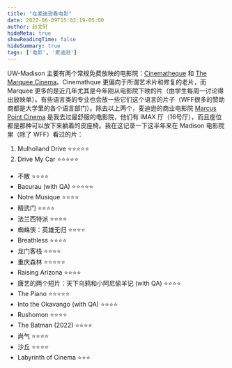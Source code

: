 ```yaml
---
title: "在麦迪逊看电影"
date: 2022-06-09T15:03:19-05:00
author: 赵文轩
hideMeta: true
showReadingTime: false
hideSummary: true
tags: ['电影', '麦迪逊']
---
```


UW-Madison 主要有两个常规免费放映的电影院：[Cinematheque](https://cinema.wisc.edu/) 和 [The Marquee Cinema](https://union.wisc.edu/visit/union-south/the-marquee/)。Cinemathque 更偏向于所谓艺术片和修复的老片，而 Marquee 更多的是近几年尤其是今年刚从电影院下映的片（由学生每周一讨论得出放映单）。有些语言类的专业也会放一些它们这个语言的片子（WFF很多的赞助商都是大学里的各个语言部门）。除去以上两个，麦迪逊的商业电影院 [Marcus Point Cinema](https://www.marcustheatres.com/theatre-locations/point-cinema-madison) 是我去过最舒服的电影院，他们有 IMAX 厅（16号厅），而且座位都是那种可以放下来躺着的皮座椅。我在这记录一下这半年来在 Madison 电影院里（除了 WFF）看过的片：
1. Mulholland Drive ⭐⭐⭐⭐⭐
2. Drive My Car ⭐⭐⭐⭐⭐
- 不散 ⭐⭐⭐⭐
- Bacurau (with QA) ⭐⭐⭐⭐⭐
- Notre Musique ⭐⭐⭐⭐
- 精武门 ⭐⭐⭐⭐
- 法兰西特派 ⭐⭐⭐⭐
- 蜘蛛侠：英雄无归 ⭐⭐⭐⭐
- Breathless ⭐⭐⭐⭐
- 龙门客栈 ⭐⭐⭐⭐
- 重庆森林 ⭐⭐⭐⭐⭐
- Raising Arizona ⭐⭐⭐⭐
- 唐艺的两个短片：天下乌鸦和小阿尼偷羊记 (with QA) ⭐⭐⭐⭐
- The Piano ⭐⭐⭐⭐⭐
- Into the Okavango (with QA) ⭐⭐⭐⭐
- Rushomon ⭐⭐⭐⭐
- The Batman (2022) ⭐⭐⭐⭐
- 尚气 ⭐⭐⭐⭐
- 沙丘 ⭐⭐⭐⭐
- Labyrinth of Cinema ⭐⭐⭐


